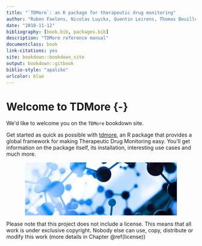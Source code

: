 ```yaml
--- 
title: "`TDMore`: an R package for therapeutic drug monitoring"
author: "Ruben Faelens, Nicolas Luyckx, Quentin Leirens, Thomas Bouillon"
date: "2018-11-12"
bibliography: [book.bib, packages.bib]
description: "TDMore reference manual"
documentclass: book
link-citations: yes
site: bookdown::bookdown_site
output: bookdown::gitbook
biblio-style: "apalike"
urlcolor: blue
---
```


# Welcome to TDMore {-}

We'd like to welcome you on the `TDMore` bookdown site.

Get started as quick as possible with [tdmore](https://github.com/tdmore-dev/tdmore), an R package that provides a global framework for making Therapeutic Drug Monitoring easy. You'll get information on the package itself, its installation, interesting use cases and much more.

<img src="figures/tdmore_logo.JPG" width="80%" style="display: block; margin: auto;" />

Please note that this project does not include a license. This means that all work is under exclusive copyright. Nobody else can use, copy, distribute or modify this work (more details in Chapter \@ref(license))
